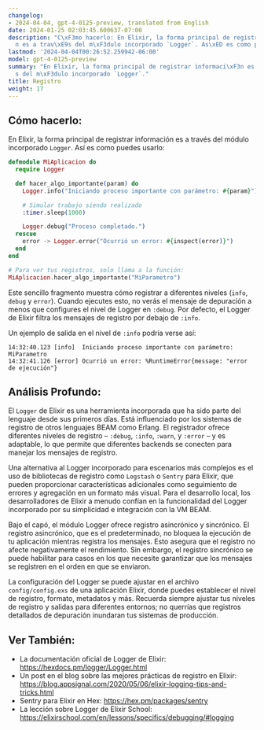 ```yaml
---
changelog:
- 2024-04-04, gpt-4-0125-preview, translated from English
date: 2024-01-25 02:03:45.600637-07:00
description: "C\xF3mo hacerlo: En Elixir, la forma principal de registrar informaci\xF3\
  n es a trav\xE9s del m\xF3dulo incorporado `Logger`. As\xED es como puedes usarlo."
lastmod: '2024-04-04T00:26:52.259942-06:00'
model: gpt-4-0125-preview
summary: "En Elixir, la forma principal de registrar informaci\xF3n es a trav\xE9\
  s del m\xF3dulo incorporado `Logger`."
title: Registro
weight: 17
---
```


## Cómo hacerlo:
En Elixir, la forma principal de registrar información es a través del módulo incorporado `Logger`. Así es como puedes usarlo:

```elixir
defmodule MiAplicacion do
  require Logger

  def hacer_algo_importante(param) do
    Logger.info("Iniciando proceso importante con parámetro: #{param}")

    # Simular trabajo siendo realizado
    :timer.sleep(1000)

    Logger.debug("Proceso completado.")
  rescue
    error -> Logger.error("Ocurrió un error: #{inspect(error)}")
  end
end

# Para ver tus registros, solo llama a la función:
MiAplicacion.hacer_algo_importante("MiParametro")
```

Este sencillo fragmento muestra cómo registrar a diferentes niveles (`info`, `debug` y `error`). Cuando ejecutes esto, no verás el mensaje de depuración a menos que configures el nivel de Logger en `:debug`. Por defecto, el Logger de Elixir filtra los mensajes de registro por debajo de `:info`.

Un ejemplo de salida en el nivel de `:info` podría verse así:
```
14:32:40.123 [info]  Iniciando proceso importante con parámetro: MiParametro
14:32:41.126 [error] Ocurrió un error: %RuntimeError{message: "error de ejecución"}
```

## Análisis Profundo:
El `Logger` de Elixir es una herramienta incorporada que ha sido parte del lenguaje desde sus primeros días. Está influenciado por los sistemas de registro de otros lenguajes BEAM como Erlang. El registrador ofrece diferentes niveles de registro – `:debug`, `:info`, `:warn`, y `:error` – y es adaptable, lo que permite que diferentes backends se conecten para manejar los mensajes de registro.

Una alternativa al Logger incorporado para escenarios más complejos es el uso de bibliotecas de registro como `Logstash` o `Sentry` para Elixir, que pueden proporcionar características adicionales como seguimiento de errores y agregación en un formato más visual. Para el desarrollo local, los desarrolladores de Elixir a menudo confían en la funcionalidad del Logger incorporado por su simplicidad e integración con la VM BEAM.

Bajo el capó, el módulo Logger ofrece registro asincrónico y sincrónico. El registro asincrónico, que es el predeterminado, no bloquea la ejecución de tu aplicación mientras registra los mensajes. Esto asegura que el registro no afecte negativamente el rendimiento. Sin embargo, el registro sincrónico se puede habilitar para casos en los que necesite garantizar que los mensajes se registren en el orden en que se enviaron.

La configuración del Logger se puede ajustar en el archivo `config/config.exs` de una aplicación Elixir, donde puedes establecer el nivel de registro, formato, metadatos y más. Recuerda siempre ajustar tus niveles de registro y salidas para diferentes entornos; no querrías que registros detallados de depuración inundaran tus sistemas de producción.

## Ver También:
- La documentación oficial de Logger de Elixir: https://hexdocs.pm/logger/Logger.html
- Un post en el blog sobre las mejores prácticas de registro en Elixir: https://blog.appsignal.com/2020/05/06/elixir-logging-tips-and-tricks.html
- Sentry para Elixir en Hex: https://hex.pm/packages/sentry
- La lección sobre Logger de Elixir School: https://elixirschool.com/en/lessons/specifics/debugging/#logging
